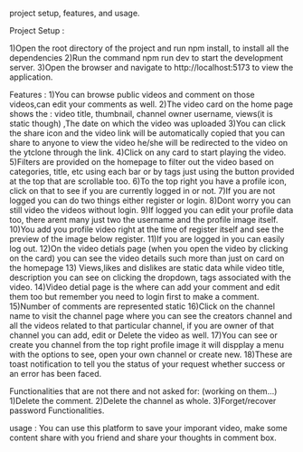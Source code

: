 project setup, features, and usage.

Project Setup :

1)Open the root directory of the project and run npm install, to install all the dependencies
2)Run the command npm run dev to start the development server.
3)Open the browser and navigate to http://localhost:5173 to view the application.

Features :
1)You can browse public videos and comment on those videos,can edit your comments as well.
2)The video card on the home page shows the : video title, thumbnail, channel owner username, views(it is static though)
,The date on which the video was uploaded
3)You can click the share icon and the video link will be automatically copied that you can share to anyone to view the video
he/she will be redirected to the video on the ytclone through the link.
4)Click on any card to start playing the video.
5)Filters are provided on the homepage to filter out the video based on categories, title, etc using each bar or by tags
just using the button provided at the top that are scrollable too.
6)To the top right you have a profile icon, click on that to see if you are currently logged in or not.
7)If you are not logged you can do two things either register or login.
8)Dont worry you can still video the videos without login.
9)If logged you can edit your profile data too, there arent many just two the username and the profile image itself.
10)You add you profile video right at the time of register itself and see the preview of the image below register.
11)If you are logged in you can easily log out.
12)On the video detials page (when you open the video by clicking on the card) you can see the video details such more than just on card on the homepage 13) Views,likes and dislikes are static data while video title, description you can see on clicking the dropdown, tags associated with the
video.
14)Video detial page is the where can add your comment and edit them too but remember you need to login first to make a comment.
15)Number of comments are represented static
16)Click on the channel name to visit the channel page where you can see the creators channel and all the videos related to that
particular channel, if you are owner of that channel you can add, edit or Delete the video as well.
17)You can see or create you channel from the top right profile image it will dispplay a menu with the options to see, open your own
channel or create new.
18)These are toast notification to tell you the status of your request whether success or an error has been faced.

Functionalities that are not there and not asked for: (working on them...)
1)Delete the comment.
2)Delete the channel as whole.
3)Forget/recover password Functionalities.

usage :
You can use this platform to save your imporant video, make some content share with you friend
and share your thoughts in comment box.
